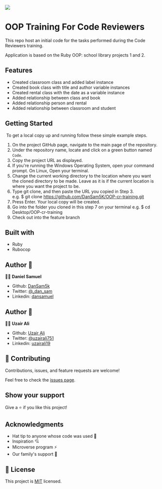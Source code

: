 ![](https://img.shields.io/badge/Microverse-blueviolet)
# OOP Training For Code Reviewers

This repo host an initial code for the tasks performed during the Code Reviewers training.

Application is based on the Ruby OOP: school library projects 1 and 2.


## Features

- Created classroom class and added label instance
- Created book class with title and author variable instances
- Created rental class with the date as a variable instance
- Added relationship between class and book
- Added relationship person and rental
- Added relationship between classroom and student

## Getting Started
​
To get a local copy up and running follow these simple example steps.
​
1. On the project GitHub page, navigate to the main page of the repository.
2. Under the repository name, locate and click on a green button named `Code`. 
3. Copy the project URL as displayed.
4. If you're running the Windows Operating System, open your command prompt. On Linux, Open your terminal. 
5. Change the current working directory to the location where you want the cloned directory to be made. Leave as it is if the current location is where you want the project to be. 
6. Type git clone, and then paste the URL you copied in Step 3. <br>
e.g. $ git clone https://github.com/DanSam5K/OOP-cr-training.git
7. Press Enter. Your local copy will be created. 
8. Go into the folder you cloned in this step 7 on your terminal
e.g. $ cd Desktop/OOP-cr-training
9. Check out into the feature branch

## Built with

- Ruby
- Rubocop

## Author 👤 

👨‍💻 **Daniel Samuel**

- Github: [DanSam5k](https://github.com/DanSam5k)
- Twitter: [@_dan_sam](https://twitter.com/_dan_sam)
- Linkedin: [dansamuel](https://www.linkedin.com/in/dansamuel/)
​
## Author 👤 

👨‍💻 **Uzair Ali**

- Github: [Uzair Ali](https://github.com/uzairali19)
- Twitter: [@uzairali751](https://twitter.com/Uzairali751)
- Linkedin: [uzairali19](https://www.linkedin.com/in/uzairali19/)

## 🤝 Contributing

Contributions, issues, and feature requests are welcome!

Feel free to check the [issues page](https://github.com/DanSam5K/OOP-cr-training/issues).

## Show your support

Give a ⭐️ if you like this project!


## Acknowledgments
- Hat tip to anyone whose code was used 🔰
- Inspiration 💘
- Microverse program ⚡
- Our family's support 🙌

## 📝 License

This project is [MIT](./LICENSE) licensed.
